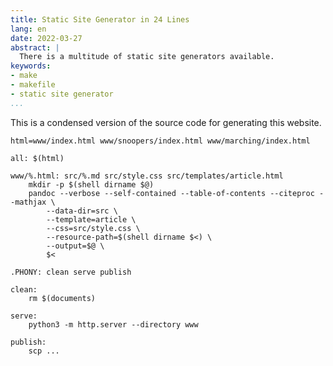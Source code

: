 ```yaml
---
title: Static Site Generator in 24 Lines
lang: en
date: 2022-03-27
abstract: |
  There is a multitude of static site generators available.
keywords:
- make
- makefile
- static site generator
...
```


This is a condensed version of the source code for generating this website.

``` {.makefile .number-lines}
html=www/index.html www/snoopers/index.html www/marching/index.html

all: $(html)

www/%.html: src/%.md src/style.css src/templates/article.html
	mkdir -p $(shell dirname $@)
	pandoc --verbose --self-contained --table-of-contents --citeproc --mathjax \
		--data-dir=src \
		--template=article \
		--css=src/style.css \
		--resource-path=$(shell dirname $<) \
		--output=$@ \
		$<

.PHONY: clean serve publish

clean:
	rm $(documents)

serve:
    python3 -m http.server --directory www

publish:
    scp ...
```

